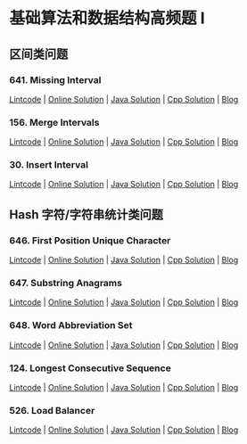 # 基础算法和数据结构高频题 I

## 区间类问题

### 641. Missing Interval

[Lintcode](http://lintcode.com/en/problem/missing-interval/) 
| [Online Solution](http://jiuzhang.com/solutions/missing-interval/)
| [Java Solution](641.missing-interval.java) 
| [Cpp Solution](641.missing-interval.cpp)
| [Blog](http://blog.liuk.ai/641-missing-interval/)

   
### 156. Merge Intervals

[Lintcode](http://lintcode.com/en/problem/merge-intervals/) 
| [Online Solution](http://jiuzhang.com/solutions/merge-intervals/)
| [Java Solution](156.merge-intervals.java) 
| [Cpp Solution](156.merge-intervals.cpp)
| [Blog](http://blog.liuk.ai/156-merge-intervals/)

    
### 30. Insert Interval

[Lintcode](http://lintcode.com/en/problem/insert-interval/) 
| [Online Solution](http://jiuzhang.com/solutions/insert-interval/)
| [Java Solution](30.insert-interval.java) 
| [Cpp Solution](30.insert-interval.cpp)
| [Blog](http://blog.liuk.ai/30-insert-interval/)


## Hash 字符/字符串统计类问题
    
### 646. First Position Unique Character

[Lintcode](http://lintcode.com/en/problem/first-position-unique-character/) 
| [Online Solution](http://jiuzhang.com/solutions/first-position-unique-character/)
| [Java Solution](646.first-position-unique-character.java) 
| [Cpp Solution](646.first-position-unique-character.cpp)
| [Blog](http://blog.liuk.ai/646-first-position-unique-character/)

    
### 647. Substring Anagrams

[Lintcode](http://lintcode.com/en/problem/substring-anagrams/) 
| [Online Solution](http://jiuzhang.com/solutions/substring-anagrams/)
| [Java Solution](647.substring-anagrams.java) 
| [Cpp Solution](647.substring-anagrams.cpp)
| [Blog](http://blog.liuk.ai/647-substring-anagrams/)

    
### 648. Word Abbreviation Set

[Lintcode](http://lintcode.com/en/problem/word-abbreviation-set/) 
| [Online Solution](http://jiuzhang.com/solutions/word-abbreviation-set/)
| [Java Solution](648.word-abbreviation-set.java) 
| [Cpp Solution](648.word-abbreviation-set.cpp)
| [Blog](http://blog.liuk.ai/648-word-abbreviation-set/)

    
### 124. Longest Consecutive Sequence

[Lintcode](http://lintcode.com/en/problem/longest-consecutive-sequence/) 
| [Online Solution](http://jiuzhang.com/solutions/longest-consecutive-sequence/)
| [Java Solution](124.longest-consecutive-sequence.java) 
| [Cpp Solution](124.longest-consecutive-sequence.cpp)
| [Blog](http://blog.liuk.ai/124-longest-consecutive-sequence/)

    
### 526. Load Balancer

[Lintcode](http://lintcode.com/en/problem/load-balancer/) 
| [Online Solution](http://jiuzhang.com/solutions/load-balancer/)
| [Java Solution](526.load-balancer.java) 
| [Cpp Solution](526.load-balancer.cpp)
| [Blog](http://blog.liuk.ai/526-load-balancer/)

    